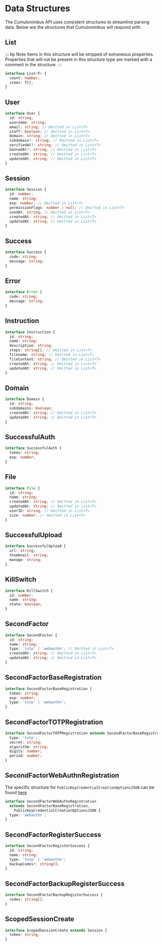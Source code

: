 # Data Structures

The Cumulonimbus API uses consistent structures to streamline parsing data. Below are the structures that Cumulonimbus will respond with.

## List

::: tip Note
Items in this structure will be stripped of extraneous properties. Properties that will not be present in this structure type are marked with a comment in the structure.
:::

```ts
interface List<T> {
  count: number;
  items: T[];
}
```

## User

```ts
interface User {
  id: string;
  username: string;
  email: string; // Omitted in List<T>
  staff: boolean; // Omitted in List<T>
  domain: string; // Omitted in List<T>
  subdomain?: string; // Omitted in List<T>
  verifiedAt?: string; // Omitted in List<T>
  bannedAt?: string; // Omitted in List<T>
  createdAt: string; // Omitted in List<T>
  updatedAt: string; // Omitted in List<T>
}
```

## Session

```ts
interface Session {
  id: number;
  name: string;
  exp: number; // Omitted in List<T>
  permissionFlags: number | null; // Omitted in List<T>
  usedAt: string; // Omitted in List<T>
  createdAt: string; // Omitted in List<T>
  updatedAt: string; // Omitted in List<T>
}
```

## Success

```ts
interface Success {
  code: string;
  message: string;
}
```

## Error

```ts
interface Error {
  code: string;
  message: string;
}
```

## Instruction

```ts
interface Instruction {
  id: string;
  name: string;
  description: string;
  steps: string[]; // Omitted in List<T>
  filename: string; // Omitted in List<T>
  fileContent: string; // Omitted in List<T>
  createdAt: string; // Omitted in List<T>
  updatedAt: string; // Omitted in List<T>
}
```

## Domain

```ts
interface Domain {
  id: string;
  subdomains: boolean;
  createdAt: string; // Omitted in List<T>
  updatedAt: string; // Omitted in List<T>
}
```

## SuccessfulAuth

```ts
interface SuccessfulAuth {
  token: string;
  exp: number;
}
```

## File

```ts
interface File {
  id: string;
  name: string;
  createdAt: string; // Omitted in List<T>
  updatedAt: string; // Omitted in List<T>
  userID: string; // Omitted in List<T>
  size: number; // Omitted in List<T>
}
```

## SuccessfulUpload

```ts
interface SuccessfulUpload {
  url: string;
  thumbnail: string;
  manage: string;
}
```

## KillSwitch

```ts
interface KillSwitch {
  id: number;
  name: string;
  state: boolean;
}
```

## SecondFactor

```ts
interface SecondFactor {
  id: string;
  name: string;
  type: 'totp' | 'webauthn'; // Omitted in List<T>
  createdAt: string; // Omitted in List<T>
  updatedAt: string; // Omitted in List<T>
}
```

## SecondFactorBaseRegistration

```ts
interface SecondFactorBaseRegistration {
  token: string;
  exp: number;
  type: 'totp' | 'webauthn';
}
```

## SecondFactorTOTPRegistration

```ts
interface SecondFactorTOTPRegistration extends SecondFactorBaseRegistration {
  type: 'totp';
  secret: string;
  algorithm: string;
  digits: number;
  period: number;
}
```

## SecondFactorWebAuthnRegistration

The specific structure for `PublicKeyCredentialCreationOptionsJSON` can be found [here](https://github.com/MasterKale/SimpleWebAuthn/blob/master/packages/types/src/index.ts#L56-L66)

```ts
interface SecondFactorWebAuthnRegistration
  extends SecondFactorBaseRegistration,
    PublicKeyCredentialCreationOptionsJSON {
  type: 'webauthn';
}
```

## SecondFactorRegisterSuccess

```ts
interface SecondFactorRegisterSuccess {
  id: string;
  name: string;
  type: 'totp' | 'webauthn';
  backupCodes?: string[];
}
```

## SecondFactorBackupRegisterSuccess

```ts
interface SecondFactorBackupRegisterSuccess {
  codes: string[];
}
```

## ScopedSessionCreate

```ts
interface ScopedSessionCreate extends Session {
  token: string;
}
```
